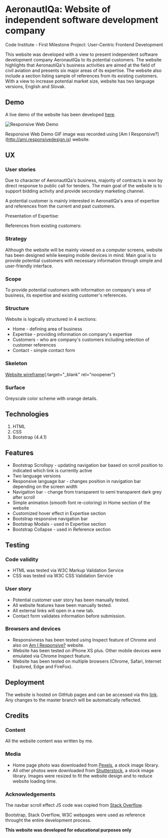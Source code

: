 # AeronautIQa: Website of independent software development company
Code Institute - First Milestone Project: User-Centric Frontend Development 

This website was developed with a view to present independent software development company AeronautIQa to its potential customers. The website highlights that AeronautiQa's business activities are aimed at the field of civil aviation and presents six major areas of its expertise. The website also include a section listing sample of references from its existing customers. With a view to increase potential market size, website has two language versions, English and Slovak.


## Demo
A live demo of the website has been developed  [here](https://milan-stefanik.github.io/project1-aeronautiqa/).

![Responsive Web Demo](https://milan-stefanik.github.io/project1-aeronautiqa/master/assets/images/demo.gif "Responsive Web Demo")

Responsive Web Demo GIF image was recorded using [Am I Responsive?] (http://ami.responsivedesign.is) website. 


## UX

### User stories

Due to character of AeronautIQa's business, majority of contracts is won by direct response to public call for tenders. The main goal of the website is to support bidding activity and provide secondary marketing channel.

A potential customer is mainly interested in AeronatIQa's area of expertise and references from the current and past customers.

Presentation of Expertise:



References from existing customers:



### Strategy
Although the website will be mainly viewed on a computer screens, website has been designed while keeping mobile devices in mind. Main goal is to provide potential customers with necessary information through simple and user-friendly interface.

### Scope
To provide potential customers with information on company's area of business, its expertise and existing customer's references.  

### Structure
Website is logically structured in 4 sections:
* Home - defining area of business
* Expertise - providing information on company's expertise
* Customers - who are company's customers including selection of customer references
* Contact - simple contact form

### Skeleton
[Website wireframe](https://github.com/milan-stefanik/project1-aeronautiqa/raw/master/assets/wireframes/wireframe.pdf){:target="_blank" rel="noopener"}

### Surface
Greyscale color scheme with orange details.

## Technologies
1. HTML
2. CSS
3. Bootstrap (4.4.1)


## Features
* Bootstrap Scrollspy - updating navigation bar based on scroll position to indicated which link is currently active
* Two language versions
* Responsive language bar - changes position in navigation bar depending on the screen width
* Navigation bar - change from transparent to semi transparent dark grey after scroll
* Simple animation (smooth font re-coloring) in Home section of the website
* Customized hover effect in Expertise section 
* Bootstrap responsive navigation bar
* Bootstrap Modals - used in Expertise section
* Bootstrap Collapse - used in Reference section



## Testing

### Code validity
* HTML was tested via W3C Markup Validation Service
* CSS was tested via W3C CSS Validation Service

### User story
* Potential customer user story has been manually tested.
* All website features have been manually tested.
* All external links will open in a new tab.
* Contact form validates information before submission. 

### Browsers and devices
* Responsivness has been tested using Inspect feature of Chrome and also on [Am I Responsive?](http://ami.responsivedesign.is) website.
* Website has been tested on iPhone XS plus. Other mobile devices were emulated via Chrome Inspect feature.
* Website has been tested on multiple browsers (Chrome, Safari, Internet Explored, Edge and FireFox). 


## Deployment
The website is hosted on GitHub pages and can be accessed via this [link](https://milan-stefanik.github.io/project1-aeronautiqa/). Any changes to the master branch will be automatically reflected.



## Credits

### Content
All the website content was written by me. 

### Media
* Home page photo was downloaded from [Pexels](https://www.pexels.com/), a stock image library.
* All other photos were downloaded from [Shutterstock](https://www.shutterstock.com/), a stock image library.
Images were resized to fit the website design and to reduce website loading time.

### Acknowledgements
The navbar scroll effect JS code was copied from [Stack Overflow](https://stackoverflow.com/questions/55360887/navbar-not-functioning-like-its-supposed-to).

Bootstrap, Stack Overflow, W3C webpages were used as reference throught the entire development process.

**This website was developed for educational purposes only** 